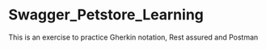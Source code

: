 # Swagger_Petstore_Learning
This is an exercise to practice Gherkin notation, Rest assured and Postman
